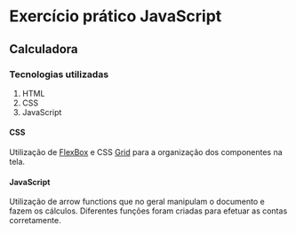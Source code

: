 # Exercício prático JavaScript

## Calculadora

### Tecnologias utilizadas

1. HTML
2. CSS
3. JavaScript

#### CSS

Utilização de [FlexBox](https://developer.mozilla.org/pt-BR/docs/Learn/CSS/CSS_layout/Flexbox) e CSS [Grid](https://developer.mozilla.org/pt-BR/docs/Web/CSS/CSS_Grid_Layout/Basic_Concepts_of_Grid_Layout) para a organização dos componentes na tela.

#### JavaScript

Utilização de arrow functions que no geral manipulam o documento e fazem os cálculos.
Diferentes funções foram criadas para efetuar as contas corretamente.
